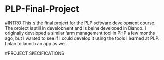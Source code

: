 # PLP-Final-Project
#INTRO
This is the final project for the PLP software development course. The project is still in development and is being developed in Django. I originally developed a similar farm management tool in PHP a few months ago, but I wanted to see if I could develop it using the tools I learned at PLP. I plan to launch an app as well.

#PROJECT SPECIFICATIONS

